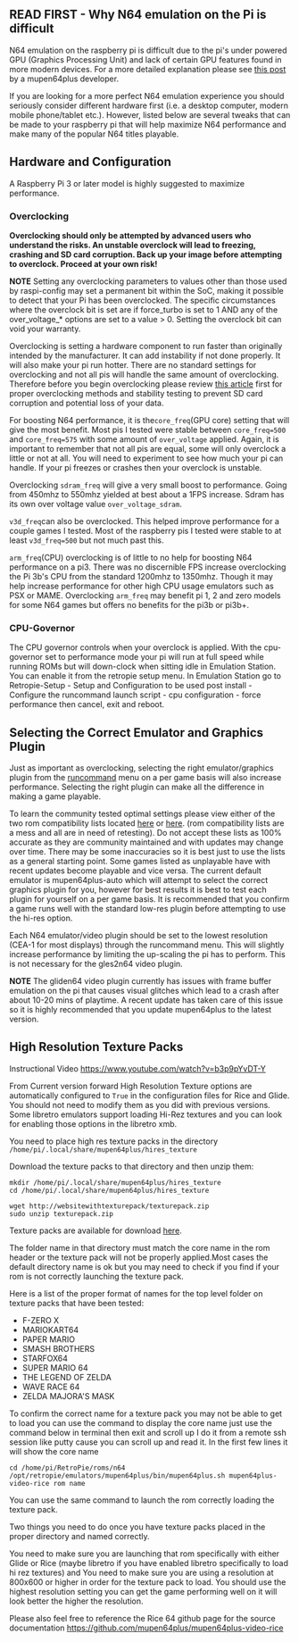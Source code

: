 ## READ FIRST - Why N64 emulation on the Pi is difficult

N64 emulation on the raspberry pi is difficult due to the pi's under powered GPU (Graphics Processing Unit) and lack of certain GPU features found in more modern devices. For a more detailed explanation please see [this post](https://www.reddit.com/r/RetroPie/comments/6se5nj/why_n64_emulation_on_the_pi_isnt_so_great_from_a/) by a mupen64plus developer. 

If you are looking for a more perfect N64 emulation experience you should seriously consider different hardware first (i.e. a desktop computer, modern mobile phone/tablet etc.). However, listed below are several tweaks that can be made to your raspberry pi that will help maximize N64 performance and make many of the popular N64 titles playable. 

## Hardware and Configuration 

A Raspberry Pi 3 or later model is highly suggested to maximize performance.

### Overclocking

**Overclocking should only be attempted by advanced users who understand the risks. An unstable overclock will lead to freezing, crashing and SD card corruption. Back up your image before attempting to overclock. Proceed at your own risk!**

**NOTE** Setting any overclocking parameters to values other than those used by raspi-config may set a permanent bit within the SoC, making it possible to detect that your Pi has been overclocked. The specific circumstances where the overclock bit is set are if force_turbo is set to 1 AND any of the over_voltage_* options are set to a value > 0. Setting the overclock bit can void your warranty.

Overclocking is setting a hardware component to run faster than originally intended by the manufacturer. It can add instability if not done properly. It will also make your pi run hotter. There are no standard settings for overclocking and not all pis will handle the same amount of overclocking. Therefore before you begin overclocking please review [this article](https://github.com/retropie/retropie-setup/wiki/Overclocking) first for proper overclocking methods and stability testing to prevent SD card corruption and potential loss of your data.

For boosting N64 performance, it is the```core_freq```(GPU core) setting that will give the most benefit. Most pis I tested were stable between ```core_freq=500``` and ```core_freq=575``` with some amount of ```over_voltage``` applied. Again, it is important to remember that not all pis are equal, some will only overclock a little or not at all. You will need to experiment to see how much your pi can handle. If your pi freezes or crashes then your overclock is unstable. 

Overclocking ```sdram_freq``` will give a very small boost to performance. Going from 450mhz to 550mhz yielded at best about a 1FPS increase. Sdram has its own over voltage value ```over_voltage_sdram```. 

```v3d_freq```can also be overclocked. This helped improve performance for a couple games I tested. Most of the raspberry pis I tested were stable to at least ```v3d_freq=500``` but not much past this.

```arm_freq```(CPU) overclocking is of little to no help for boosting N64 performance on a pi3. There was no discernible FPS increase overclocking the Pi 3b's CPU from the standard 1200mhz to 1350mhz. Though it may help increase performance for other high CPU usage emulators such as PSX or MAME. Overclocking ```arm_freq``` may benefit pi 1, 2 and zero models for some N64 games but offers no benefits for the pi3b or pi3b+.

### CPU-Governor

The CPU governor controls when your overclock is applied. With the cpu-governor set to performance mode your pi will run at full speed while running ROMs but will down-clock when sitting idle in Emulation Station. You can enable it from the retropie setup menu. In Emulation Station go to Retropie-Setup - Setup and Configuration to be used post install - Configure the runcommand launch script - cpu configuration - force performance
then cancel, exit and reboot.

## Selecting the Correct Emulator and Graphics Plugin

Just as important as overclocking, selecting the right emulator/graphics plugin from the [runcommand](https://github.com/RetroPie/RetroPie-Setup/wiki/runcommand) menu on a per game basis will also increase performance. Selecting the right plugin can make all the difference in making a game playable. 

To learn the community tested optimal settings please view either of the two rom compatibility lists located [here](https://docs.google.com/spreadsheets/d/1Sn3Ks3Xv8cIx3-LGCozVFF7wGLagpVG0csWybnwFHXk/edit) or [here](https://docs.google.com/spreadsheets/d/1Wjzbu90l6eCEW1w6ar9NtfyDBQrSPILQL5MbRSpYSzw/edit?usp=sharing). (rom compatibility lists are a mess and all are in need of retesting). Do not accept these lists as 100% accurate as they are community maintained and with updates may change over time. There may be some inaccuracies so it is best just to use the lists as a general starting point. Some games listed as unplayable have with recent updates become playable and vice versa. The current default emulator is mupen64plus-auto which will attempt to select the correct graphics plugin for you, however for best results it is best to test each plugin for yourself on a per game basis. It is recommended that you confirm a game runs well with the standard low-res plugin before attempting to use the hi-res option. 

Each N64 emulator/video plugin should be set to the lowest resolution (CEA-1 for most displays) through the runcommand menu. This will slightly increase performance by limiting the up-scaling the pi has to perform. This is not necessary for the gles2n64 video plugin.

**NOTE** The gliden64 video plugin currently has issues with frame buffer emulation on the pi that causes visual glitches which lead to a crash after about 10-20 mins of playtime. A recent update has taken care of this issue so it is highly recommended that you update mupen64plus to the latest version.



## High Resolution Texture Packs
Instructional Video https://www.youtube.com/watch?v=b3p9pYvDT-Y 


From Current version forward High Resolution Texture options are automatically configured to `True` in the configuration files for Rice and Glide.  You should not need to modify them as you did with previous versions.  Some libretro emulators support loading Hi-Rez textures and you can look for enabling those options in the libretro xmb.  


You need to place high res texture packs in the directory `/home/pi/.local/share/mupen64plus/hires_texture`

Download the texture packs to that directory and then unzip them:
```
mkdir /home/pi/.local/share/mupen64plus/hires_texture
cd /home/pi/.local/share/mupen64plus/hires_texture

wget http://websitewithtexturepack/texturepack.zip
sudo unzip texturepack.zip
```

Texture packs are available for download [here](http://textures.emulation64.com/index.php?id=downloads).

The folder name in that directory must match the core name in the rom header or the texture pack will not be properly applied.Most cases the default directory name is ok but you may need to check if you find if your rom is not correctly launching the texture pack. 

Here is a list of the proper format of names for the top level folder on texture packs that have been tested:
- F-ZERO X
- MARIOKART64
- PAPER MARIO
- SMASH BROTHERS
- STARFOX64
- SUPER MARIO 64
- THE LEGEND OF ZELDA
- WAVE RACE 64
- ZELDA MAJORA'S MASK


To confirm the correct name for a texture pack you may not be able to get to load  you can use the command to display the core name just use the command below in terminal then exit and scroll up I do it from a remote ssh session like putty cause you can scroll up and read it.  In the first few lines it will show the core name 
```
cd /home/pi/RetroPie/roms/n64
/opt/retropie/emulators/mupen64plus/bin/mupen64plus.sh mupen64plus-video-rice rom name
```

You can use the same command to launch the rom correctly loading the texture pack. 

Two things you need to do once you have texture packs placed in the proper directory and named correctly. 

You need to make sure you are launching that rom specifically with either Glide or Rice (maybe libretro if you have enabled libretro specifically to load hi rez textures)
and
You need to make sure you are using a resolution at 800x600 or higher in order for the texture pack to load.  You should use the highest resolution setting you can get the game performing well on it will look better the higher the resolution.


Please also feel free to reference the Rice 64 github page for the source documentation 
https://github.com/mupen64plus/mupen64plus-video-rice



